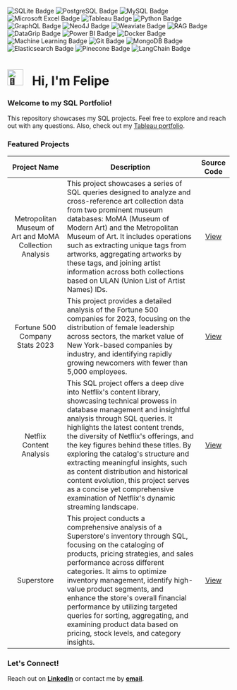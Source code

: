 ![SQLite Badge](https://img.shields.io/badge/sqlite-%23003B57.svg?&style=for-the-badge&logo=sqlite&logoColor=white)
![PostgreSQL Badge](https://img.shields.io/badge/postgresql-%23336791.svg?&style=for-the-badge&logo=postgresql&logoColor=white)
![MySQL Badge](https://img.shields.io/badge/mysql-%234479A1.svg?&style=for-the-badge&logo=mysql&logoColor=white)
![Microsoft Excel Badge](https://img.shields.io/badge/microsoft%20excel-%23217346.svg?&style=for-the-badge&logo=microsoft%20excel&logoColor=white)
![Tableau Badge](https://img.shields.io/badge/tableau-%23E97627.svg?&style=for-the-badge&logo=tableau&logoColor=white)
![Python Badge](https://img.shields.io/badge/python-3670A0?style=for-the-badge&logo=python&logoColor=ffdd54)
![GraphQL Badge](https://img.shields.io/badge/GraphQL-E10098?style=for-the-badge&logo=graphql&logoColor=white)
![Neo4J Badge](https://img.shields.io/badge/Neo4J-008CC1.svg?&style=for-the-badge&logo=neo4j&logoColor=white)
![Weaviate Badge](https://img.shields.io/badge/Weaviate-5B33D3.svg?&style=for-the-badge&logo=weaviate&logoColor=white)
![RAG Badge](https://img.shields.io/badge/RAG-276DC3.svg?&style=for-the-badge)
![DataGrip Badge](https://img.shields.io/badge/DataGrip-%23007ACC.svg?&style=for-the-badge&logo=datagrip&logoColor=white)
![Power BI Badge](https://img.shields.io/badge/Power%20BI-F2C811.svg?&style=for-the-badge&logo=powerbi&logoColor=black)
![Docker Badge](https://img.shields.io/badge/Docker-2496ED.svg?&style=for-the-badge&logo=docker&logoColor=white)
![Machine Learning Badge](https://img.shields.io/badge/Machine%20Learning-007ACC?style=for-the-badge&logo=azuredevops&logoColor=white)
![Git Badge](https://img.shields.io/badge/Git-F05032.svg?&style=for-the-badge&logo=git&logoColor=white)
![MongoDB Badge](https://img.shields.io/badge/MongoDB-47A248.svg?&style=for-the-badge&logo=mongodb&logoColor=white)
![Elasticsearch Badge](https://img.shields.io/badge/Elasticsearch-005571.svg?&style=for-the-badge&logo=elasticsearch&logoColor=white)
![Pinecone Badge](https://img.shields.io/badge/Pinecone-5E5C5C.svg?&style=for-the-badge&logo=pinecone&logoColor=white)
![LangChain Badge](https://img.shields.io/badge/LangChain-007ACC.svg?&style=for-the-badge&logo=langchain&logoColor=white)

# <picture><img src="https://fonts.gstatic.com/s/e/notoemoji/latest/1f44b/512.gif" alt="👋" width="36"></picture> &nbsp; Hi, I'm Felipe 

### Welcome to my SQL Portfolio!
This repository showcases my SQL projects. Feel free to explore and reach out with any questions. Also, check out my [Tableau portfolio](https://public.tableau.com/app/profile/felipe.meres/vizzes).

### Featured Projects

| Project Name | Description | Source Code |
|:------------:|-------------|:----:|
| Metropolitan Museum of Art and MoMA Collection Analysis |This project showcases a series of SQL queries designed to analyze and cross-reference art collection data from two prominent museum databases: MoMA (Museum of Modern Art) and the Metropolitan Museum of Art. It includes operations such as extracting unique tags from artworks, aggregating artworks by these tags, and joining artist information across both collections based on ULAN (Union List of Artist Names) IDs. | [View](./MET_and_MOMA_Collection_Analysis.sql) |
| Fortune 500 Company Stats 2023               | This project provides a detailed analysis of the Fortune 500 companies for 2023, focusing on the distribution of female leadership across sectors, the market value of New York-based companies by industry, and identifying rapidly growing newcomers with fewer than 5,000 employees. | [View](./Fortune_500_Company_Stats_2023.sql) |
| Netflix Content Analysis                                | This SQL project offers a deep dive into Netflix's content library, showcasing technical prowess in database management and insightful analysis through SQL queries. It highlights the latest content trends, the diversity of Netflix's offerings, and the key figures behind these titles. By exploring the catalog's structure and extracting meaningful insights, such as content distribution and historical content evolution, this project serves as a concise yet comprehensive examination of Netflix's dynamic streaming landscape. | [View](./Netflix_Content_Analysis.sql) |
| Superstore                 | This project conducts a comprehensive analysis of a Superstore's inventory through SQL, focusing on the cataloging of products, pricing strategies, and sales performance across different categories. It aims to optimize inventory management, identify high-value product segments, and enhance the store's overall financial performance by utilizing targeted queries for sorting, aggregating, and examining product data based on pricing, stock levels, and category insights. | [View](./Superstore_Database.sql) |

### Let's Connect!
Reach out on **[LinkedIn](https://www.linkedin.com/in/felipemeres)** or contact me by **[email](mailto:felipe@felipemeres.com)**.